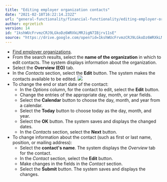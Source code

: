 ```yaml
---
title: "Editing employer organization contacts"
date: "2021-02-18T16:22:14.232Z"
url: "general-functionality/financial-functionality/editing-employer-organization-contacts.html"
author: egrzetich
version: 14
id: "1kshWUcFrvmzCRJ9LGkoDz6WRXkLMRJigN7IBjrv11sE"
source: "https://drive.google.com/open?id=1kshWUcFrvmzCRJ9LGkoDz6WRXkLMRJigN7IBjrv11sE"
---
```

* [Find employer organizations](finding-employer-organizations.html).
* From the search results, select the <strong>name of the organization</strong> in which to edit contacts. The system displays information about the organization.
* Select the <strong>Overview (EO)</strong> tab.
* In the <em>Contacts</em> section, select the <strong>Edit</strong> button. The system makes the contacts available to be edited.  ![](editing-employer-organization-contacts.images/image1.png)
* To change the end or start date of the contact:
    * In the <em>Options</em> column, for the contact to edit, select the <strong>Edit</strong> button.
    * Change the entries of the appropriate day, month, or year fields.
    * Select the <strong>Calendar</strong> button to choose the day, month, and year from a calendar.
    * Select the <strong>Today</strong> button to choose today as the day, month, and year.
    * Select the <strong>OK</strong> button. The system saves and displays the changed dates.
    * In the <em>Contacts</em> section, select the <strong>Next</strong> button. 
* To change information about the contact (such as first or last name, position, or mailing address):
    * Select the <strong>contact's name</strong>. The system displays the <em>Overview</em> tab for the contact.
    * In the <em>Contact</em> section, select the <strong>Edit</strong> button.
    * Make changes in the fields in the <em>Contact</em> section.
    * Select the <strong>Submit</strong> button. The system saves and displays the changes.
